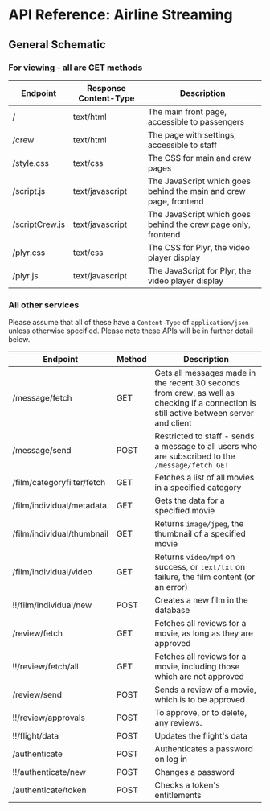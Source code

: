 # API Reference: Airline Streaming

## General Schematic

### For viewing - all are GET methods

| Endpoint | Response Content-Type | Description |
| --- | --- | --- |
| / | text/html | The main front page, accessible to passengers |
| /crew | text/html | The page with settings, accessible to staff |
| /style.css | text/css | The CSS for main and crew pages |
| /script.js | text/javascript | The JavaScript which goes behind the main and crew page, frontend |
| /scriptCrew.js | text/javascript | The JavaScript which goes behind the crew page only, frontend |
| /plyr.css | text/css | The CSS for Plyr, the video player display |
| /plyr.js | text/javascript | The JavaScript for Plyr, the video player display |

### All other services

Please assume that all of these have a `Content-Type` of `application/json` unless otherwise specified. Please note these APIs will be in further detail below.

| Endpoint | Method | Description |
| --- | --- | --- |
| /message/fetch | GET | Gets all messages made in the recent 30 seconds from crew, as well as checking if a connection is still active between server and client |
| /message/send | POST | Restricted to staff - sends a message to all users who are subscribed to the `/message/fetch GET` |
| /film/categoryfilter/fetch | GET | Fetches a list of all movies in a specified category |
| /film/individual/metadata | GET | Gets the data for a specified movie |
| /film/individual/thumbnail | GET | Returns `image/jpeg`, the thumbnail of a specified movie |
| /film/individual/video | GET | Returns `video/mp4` on success, or `text/txt` on failure, the film content (or an error) |
| !!/film/individual/new | POST | Creates a new film in the database |
| /review/fetch | GET | Fetches all reviews for a movie, as long as they are approved |
| !!/review/fetch/all | GET | Fetches all reviews for a movie, including those which are not approved |
| /review/send | POST | Sends a review of a movie, which is to be approved |
| !!/review/approvals | POST | To approve, or to delete, any reviews. |
| !!/flight/data | POST | Updates the flight's data |
| /authenticate | POST | Authenticates a password on log in |
| !!/authenticate/new | POST | Changes a password |
| /authenticate/token | POST | Checks a token's entitlements |
